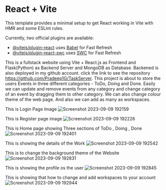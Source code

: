 # React + Vite

This template provides a minimal setup to get React working in Vite with HMR and some ESLint rules.

Currently, two official plugins are available:

- [@vitejs/plugin-react](https://github.com/vitejs/vite-plugin-react/blob/main/packages/plugin-react/README.md) uses [Babel](https://babeljs.io/) for Fast Refresh
- [@vitejs/plugin-react-swc](https://github.com/vitejs/vite-plugin-react-swc) uses [SWC](https://swc.rs/) for Fast Refresh


This is a fullstack website using Vite + React.js as Frontend and Flask(Python) as Backend Server and MongoDB as Database. 
Backened is also deployed in my github account. click the link to see the repository https://github.com/Pradeep1G/TaskServer. 
This project is about to store the users Events in three different categories - ToDo, Doing and Done. 
Easily we can update and remove events from any category and change category of an event by dragging them to other category. 
We can also change colour theme of the web page. 
And also we can add as many as workspaces. 

This is Login Page Image
![Screenshot 2023-09-09 192159](https://github.com/Pradeep1G/TaskerApp/assets/98323512/ed7ffb28-5056-4e42-a257-3bc56ba01a97)


This is Register page image
![Screenshot 2023-09-09 192226](https://github.com/Pradeep1G/TaskerApp/assets/98323512/c7863bc4-fafa-4186-ace3-296cf5b15739)

This is Home page showing Three sections of ToDo , Doing , Done
![Screenshot 2023-09-09 192401](https://github.com/Pradeep1G/TaskerApp/assets/98323512/428a6ffc-6618-4f80-8be1-2a3187b35097)

This is showing the details of the Work
![Screenshot 2023-09-09 192542](https://github.com/Pradeep1G/TaskerApp/assets/98323512/95869ccf-5000-4e37-b4df-7ed8875ab9ae)

This is to change the background theme of the Website
![Screenshot 2023-09-09 192831](https://github.com/Pradeep1G/TaskerApp/assets/98323512/2da03599-0ae7-4a35-97cf-c5d0b96cfe8c)

This is showing the profile os the user
![Screenshot 2023-09-09 192845](https://github.com/Pradeep1G/TaskerApp/assets/98323512/9424d462-8231-454e-8134-15e80fa5b68c)

This is showing that how to change and add workspaces to your account
![Screenshot 2023-09-09 192944](https://github.com/Pradeep1G/TaskerApp/assets/98323512/8e1b07bc-5072-4911-b90e-f24a544385fe)
